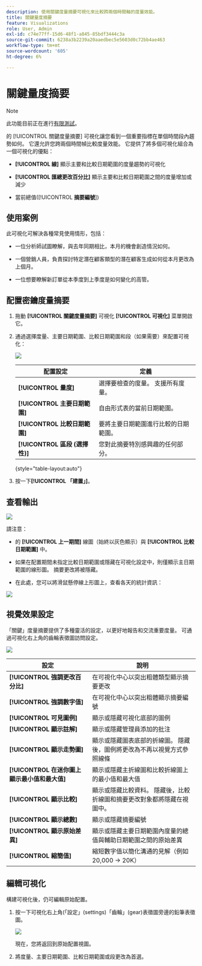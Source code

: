 ```yaml
---
description: 使用關鍵度量摘要可視化來比較跨兩個時間軸的度量效能。
title: 關鍵量度摘要
feature: Visualizations
role: User, Admin
exl-id: c74e77ff-15d6-48f1-a845-85bdf3444c3a
source-git-commit: 6238a3b2239a20aaedbec5e5603d0c72bb4ae463
workflow-type: tm+mt
source-wordcount: '605'
ht-degree: 6%

---
```


# 關鍵量度摘要

>[!NOTE]
>
>此功能目前正在進行[有限測試](/help/release-notes/releases.md)。

的 [!UICONTROL 關鍵度量摘要] 可視化讓您看到一個重要指標在單個時間段內趨勢如何。 它還允許您跨兩個時間幀比較度量效能。 它提供了將多個可視化組合為一個可視化的優點：

* **[!UICONTROL 線]** 顯示主要和比較日期範圍的度量趨勢的可視化

* **[!UICONTROL 匯總更改百分比]** 顯示主要和比較日期範圍之間的度量增加或減少

* 當前總值([!UICONTROL **摘要編號**])

## 使用案例

此可視化可解決各種常見使用情形，包括：

* 一位分析師試圖瞭解，與去年同期相比，本月的機會創造情況如何。

* 一個營銷人員，負責探討特定潛在顧客類型的潛在顧客生成如何從本月更改為上個月。

* 一位想要瞭解新訂單從本季度到上季度是如何變化的高管。

## 配置密鑰度量摘要

1. 拖動 **[!UICONTROL 關鍵度量摘要]** 可視化 **[!UICONTROL 可視化]** 菜單開啟它。

1. 通過選擇度量、主要日期範圍、比較日期範圍和段（如果需要）來配置可視化：

   ![](assets/key-metric-config.png)

   | 配置設定 | 定義 |
   | --- | --- |
   | **[!UICONTROL 量度]** | 選擇要檢查的度量。 支援所有度量。 |
   | **[!UICONTROL 主要日期範圍]** | 自由形式表的當前日期範圍。 |
   | **[!UICONTROL 比較日期範圍]** | 要將主要日期範圍進行比較的日期範圍。 |
   | **[!UICONTROL 區段 (選擇性)]** | 您對此摘要特別感興趣的任何部分。 |

   {style=&quot;table-layout:auto&quot;}

1. 按一下&#x200B;**[!UICONTROL 「建置」]**。

## 查看輸出

![](assets/key-metric-output.png)

請注意：

* 的 **[!UICONTROL 上一期間]** 線圖（始終以灰色顯示）與 **[!UICONTROL 比較日期範圍]** 中。

* 如果在配置期間未指定比較日期範圍或隱藏在可視化設定中，則僅顯示主日期範圍的線形圖。 摘要更改將被隱藏。

* 在此處，您可以將滑鼠懸停線上形圖上，查看各天的統計資訊：

![](assets/key-metric-output2.png)

## 視覺效果設定

「關鍵」度量摘要提供了多種靈活的設定，以更好地報告和交流重要度量。 可通過可視化右上角的齒輪表徵圖訪問設定。

![](assets/key-metric-settings.png)

| 設定 | 說明 |
| --- | --- |
| **[!UICONTROL 強調更改百分比]** | 在可視化中心以突出粗體類型顯示摘要更改 |
| **[!UICONTROL 強調數字值]** | 在可視化中心以突出粗體顯示摘要編號 |
| **[!UICONTROL 可見圖例]** | 顯示或隱藏可視化底部的圖例 |
| **[!UICONTROL 顯示註解]** | 顯示或隱藏管理員添加的批注 |
| **[!UICONTROL 顯示走勢圖]** | 顯示或隱藏圖表底部的折線圖。 隱藏後，圖例將更改為不再以視覺方式參照線條 |
| **[!UICONTROL 在迷你圖上顯示最小值和最大值]** | 顯示或隱藏主折線圖和比較折線圖上的最小值和最大值 |
| **[!UICONTROL 顯示比較]** | 顯示或隱藏比較資料。 隱藏後，比較折線圖和摘要更改對象都將隱藏在視圖中。 |
| **[!UICONTROL 顯示總數]** | 顯示或隱藏摘要編號 |
| **[!UICONTROL 顯示原始差異]** | 顯示或隱藏主要日期範圍內度量的總值與輔助日期範圍之間的原始差異 |
| **[!UICONTROL 縮簡值]** | 縮短數字值以簡化溝通的見解（例如20,000 -> 20K） |

## 編輯可視化

構建可視化後，仍可編輯原始配置。

1. 按一下可視化右上角(「設定」(settings)「齒輪」(gear)表徵圖旁邊的鉛筆表徵圖。

   ![](assets/edit-icon.png)

   現在，您將返回到原始配置視圖。

1. 將度量、主要日期範圍、比較日期範圍或段更改為首選。
